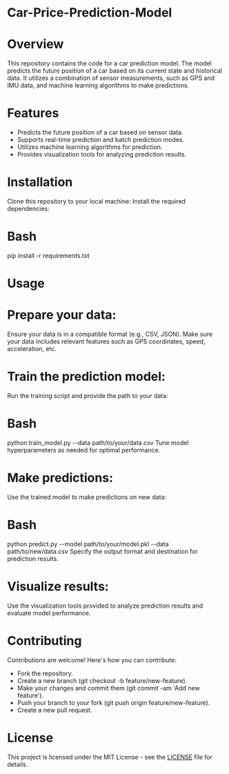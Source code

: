# Car-Price-Prediction-Model

# Overview
This repository contains the code for a car prediction model. The model predicts the future position of a car based on its current state and historical data. It utilizes a combination of sensor measurements, such as GPS and IMU data, and machine learning algorithms to make predictions.

# Features
 - Predicts the future position of a car based on sensor data.
 - Supports real-time prediction and batch prediction modes.
 - Utilizes machine learning algorithms for prediction.
 - Provides visualization tools for analyzing prediction results.
# Installation
Clone this repository to your local machine:
Install the required dependencies:
# Bash
pip install -r requirements.txt
# Usage
# Prepare your data:
Ensure your data is in a compatible format (e.g., CSV, JSON).
Make sure your data includes relevant features such as GPS coordinates, speed, acceleration, etc.
# Train the prediction model:
Run the training script and provide the path to your data:
# Bash
python train_model.py --data path/to/your/data.csv
Tune model hyperparameters as needed for optimal performance.
# Make predictions:
Use the trained model to make predictions on new data:
# Bash
python predict.py --model path/to/your/model.pkl --data path/to/new/data.csv
Specify the output format and destination for prediction results.
# Visualize results:
Use the visualization tools provided to analyze prediction results and evaluate model performance.
# Contributing
Contributions are welcome! Here's how you can contribute:

 - Fork the repository.
 - Create a new branch (git checkout -b feature/new-feature).
 - Make your changes and commit them (git commit -am 'Add new feature').
 - Push your branch to your fork (git push origin feature/new-feature).
 - Create a new pull request.

# License
This project is licensed under the MIT License - see the [LICENSE](https://github.com/mahn-bonnie/Car-Price-Prediction-Model?tab=MIT-1-ov-file#) file for details.

